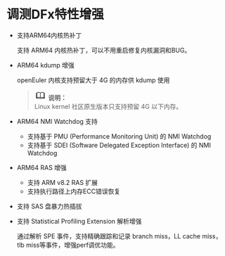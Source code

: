 # 调测DFx特性增强<a name="ZH-CN_TOPIC_0221461495"></a>

-   支持ARM64内核热补丁

    支持 ARM64 内核热补丁，可以不用重启修复内核漏洞和BUG。


-   ARM64 kdump 增强

    openEuler 内核支持预留大于 4G 的内存供 kdump 使用

    >![](./public_sys-resources/icon-note.gif) **说明：**   
    >Linux kernel 社区原生版本只支持预留 4G 以下内存。  


-   ARM64 NMI Watchdog 支持
    -   支持基于 PMU \(Performance Monitoring Unit\)  的 NMI Watchdog
    -   支持基于 SDEI \(Software Delegated Exception Interface\) 的 NMI Watchdog


-   ARM64 RAS 增强
    -   支持 ARM v8.2 RAS 扩展
    -   支持执行路径上内存ECC错误恢复


-   支持 SAS 盘暴力热插拔
-   支持 Statistical Profiling Extension 解析增强

    通过解析 SPE 事件，支持精确跟踪和记录 branch miss，LL cache miss，tlb miss等事件，增强perf调优功能。


